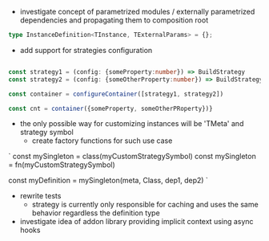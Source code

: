 - investigate concept of parametrized modules / externally parametrized dependencies and
  propagating them to composition root

```typescript
type InstanceDefinition<TInstance, TExternalParams> = {};
```

- add support for strategies configuration

```typescript

const strategy1 = (config: {someProperty:number}) => BuildStrategy
const strategy2 = (config: {someOtherProperty:number}) => BuildStrategy

const container = configureContainer([strategy1, strategy2])

const cnt = container({someProperty, someOtherPRoperty})}
```

- the only possible way for customizing instances will be 'TMeta' and strategy symbol
  - create factory functions for such use case

`
const mySingleton = class<MyMeta>(myCustomStrategySymbol)
const mySingleton = fn<MyMeta>(myCustomStrategySymbol)

const myDefinition = mySingleton(meta, Class, dep1, dep2)
`


- rewrite tests 
  - strategy is currently only responsible for caching and uses the same behavior regardless the 
    definition type
- investigate idea of addon library providing implicit context using async hooks
